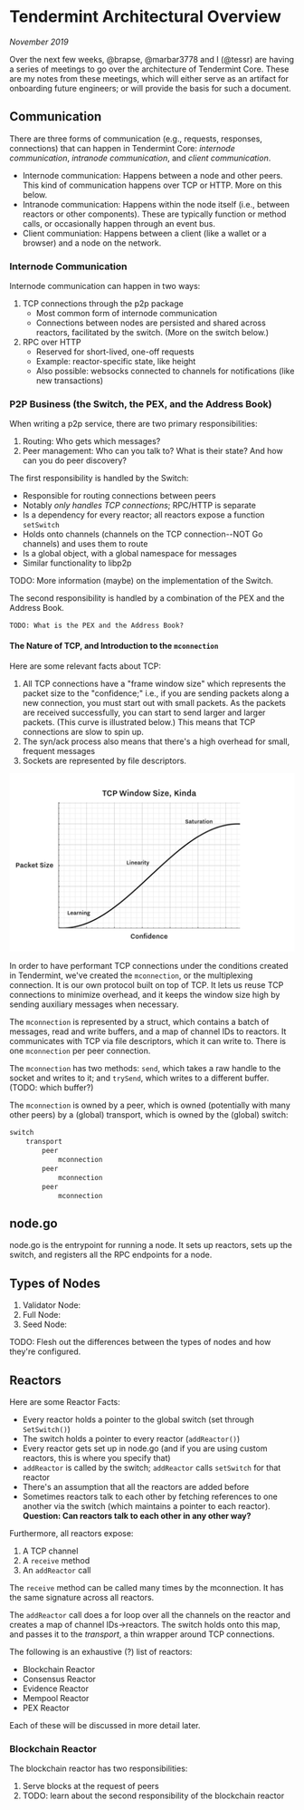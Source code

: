 # Tendermint Architectural Overview
_November 2019_

Over the next few weeks, @brapse, @marbar3778 and I (@tessr) are having a series of meetings to go over the architecture of Tendermint Core. These are my notes from these meetings, which will either serve as an artifact for onboarding future engineers; or will provide the basis for such a document.

## Communication

There are three forms of communication (e.g., requests, responses, connections) that can happen in Tendermint Core: *internode communication*, *intranode communication*, and *client communication*. 
- Internode communication: Happens between a node and other peers. This kind of communication happens over TCP or HTTP. More on this below. 
- Intranode communication: Happens within the node itself (i.e., between reactors or other components). These are typically function or method calls, or occasionally happen through an event bus. 
- Client communiation: Happens between a client (like a wallet or a browser) and a node on the network.

### Internode Communication

Internode communication can happen in two ways:
1. TCP connections through the p2p package
    - Most common form of internode communication
    - Connections between nodes are persisted and shared across reactors, facilitated by the switch. (More on the switch below.)
2. RPC over HTTP 
    - Reserved for short-lived, one-off requests
    - Example: reactor-specific state, like height
    - Also possible: websocks connected to channels for notifications (like new transactions)

### P2P Business (the Switch, the PEX, and the Address Book)

When writing a p2p service, there are two primary responsibilities:
1. Routing: Who gets which messages?
2. Peer management: Who can you talk to? What is their state? And how can you do peer discovery? 

The first responsibility is handled by the Switch:
- Responsible for routing connections between peers
- Notably _only handles TCP connections_; RPC/HTTP is separate
- Is a dependency for every reactor; all reactors expose a function `setSwitch`
- Holds onto channels (channels on the TCP connection--NOT Go channels) and uses them to route
- Is a global object, with a global namespace for messages 
- Similar functionality to libp2p

TODO: More information (maybe) on the implementation of the Switch. 

The second responsibility is handled by a combination of the PEX and the Address Book. 

	TODO: What is the PEX and the Address Book? 
	
#### The Nature of TCP, and Introduction to the `mconnection`
Here are some relevant facts about TCP:
1. All TCP connections have a "frame window size" which represents the packet size to the "confidence;" i.e., if you are sending packets along a new connection, you must start out with small packets. As the packets are received successfully, you can start to send larger and larger packets. (This curve is illustrated below.) This means that TCP connections are slow to spin up.
3. The syn/ack process also means that there's a high overhead for small, frequent messages 
4. Sockets are represented by file descriptors.

![](../imgs/tcp-window.png)

In order to have performant TCP connections under the conditions  created in Tendermint, we've created the `mconnection`, or the multiplexing connection. It is our own protocol built on top of TCP. It lets us reuse TCP connections to minimize overhead, and it keeps the window size high by sending auxiliary messages when necessary.

The `mconnection` is represented by a struct, which contains a batch of messages, read and write buffers, and a map of channel IDs to reactors. It communicates with TCP via file descriptors, which it can write to. There is one `mconnection` per peer connection.

The `mconnection` has two methods: `send`, which takes a raw handle to the socket and writes to it; and `trySend`, which writes to a different buffer. (TODO: which buffer?) 

The `mconnection` is owned by a peer, which is owned (potentially with many other peers) by a (global) transport, which is owned by the (global) switch: 

```
switch
	transport
		peer
			mconnection
		peer
			mconnection
		peer
			mconnection	
```

## node.go 

node.go is the entrypoint for running a node. It sets up reactors, sets up the switch, and registers all the RPC endpoints for a node.

## Types of Nodes
1. Validator Node: 
2. Full Node:
3. Seed Node:

TODO: Flesh out the differences between the types of nodes and how they're configured. 

## Reactors 

Here are some Reactor Facts: 
- Every reactor holds a pointer to the global switch (set through `SetSwitch()`)
- The switch holds a pointer to every reactor (`addReactor()`)
- Every reactor gets set up in node.go (and if you are using custom reactors, this is where you specify that)
- `addReactor` is called by the switch; `addReactor` calls `setSwitch` for that reactor 
- There's an assumption that all the reactors are added before 
- Sometimes reactors talk to each other by fetching references to one another via the switch (which maintains a pointer to each reactor). **Question: Can reactors talk to each other in any other way?**

Furthermore, all reactors expose:
1. A TCP channel
2. A `receive` method 
3. An `addReactor` call

The `receive` method can be called many times by the mconnection. It has the same signature across all reactors.

The `addReactor` call does a for loop over all the channels on the reactor and creates a map of channel IDs->reactors. The switch holds onto this map, and passes it to the _transport_, a thin wrapper around TCP connections.

The following is an exhaustive (?) list of reactors:
- Blockchain Reactor
- Consensus Reactor 
- Evidence Reactor 
- Mempool Reactor
- PEX Reactor

Each of these will be discussed in more detail later.

### Blockchain Reactor 
The blockchain reactor has two responsibilities: 
1. Serve blocks at the request of peers 
2. TODO: learn about the second responsibility of the blockchain reactor 